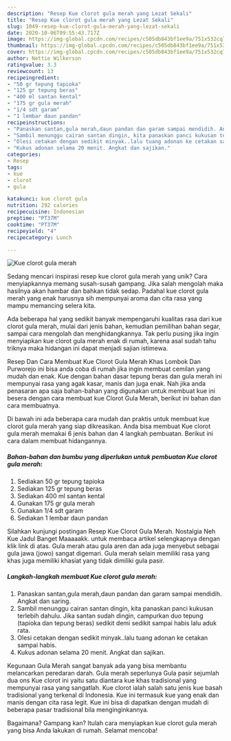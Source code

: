 ```yaml
---
description: "Resep Kue clorot gula merah yang Lezat Sekali"
title: "Resep Kue clorot gula merah yang Lezat Sekali"
slug: 1049-resep-kue-clorot-gula-merah-yang-lezat-sekali
date: 2020-10-06T09:55:43.717Z
image: https://img-global.cpcdn.com/recipes/c505db843bf1ee9a/751x532cq70/kue-clorot-gula-merah-foto-resep-utama.jpg
thumbnail: https://img-global.cpcdn.com/recipes/c505db843bf1ee9a/751x532cq70/kue-clorot-gula-merah-foto-resep-utama.jpg
cover: https://img-global.cpcdn.com/recipes/c505db843bf1ee9a/751x532cq70/kue-clorot-gula-merah-foto-resep-utama.jpg
author: Nettie Wilkerson
ratingvalue: 3.3
reviewcount: 13
recipeingredient:
- "50 gr tepung tapioka"
- "125 gr tepung beras"
- "400 ml santan kental"
- "175 gr gula merah"
- "1/4 sdt garam"
- "1 lembar daun pandan"
recipeinstructions:
- "Panaskan santan,gula merah,daun pandan dan garam sampai mendidih. Angkat dan saring."
- "Sambil menunggu cairan santan dingin, kita panaskan panci kukusan terlebih dahulu. Jika santan sudah dingin, campurkan duo tepung (tapioka dan tepung beras) sedikit demi sedikit sampai habis lalu aduk rata."
- "Olesi cetakan dengan sedikit minyak..lalu tuang adonan ke cetakan sampai habis."
- "Kukus adonan selama 20 menit. Angkat dan sajikan."
categories:
- Resep
tags:
- kue
- clorot
- gula

katakunci: kue clorot gula 
nutrition: 292 calories
recipecuisine: Indonesian
preptime: "PT37M"
cooktime: "PT37M"
recipeyield: "4"
recipecategory: Lunch

---
```



![Kue clorot gula merah](https://img-global.cpcdn.com/recipes/c505db843bf1ee9a/751x532cq70/kue-clorot-gula-merah-foto-resep-utama.jpg)

Sedang mencari inspirasi resep kue clorot gula merah yang unik? Cara menyiapkannya memang susah-susah gampang. Jika salah mengolah maka hasilnya akan hambar dan bahkan tidak sedap. Padahal kue clorot gula merah yang enak harusnya sih mempunyai aroma dan cita rasa yang mampu memancing selera kita.

Ada beberapa hal yang sedikit banyak mempengaruhi kualitas rasa dari kue clorot gula merah, mulai dari jenis bahan, kemudian pemilihan bahan segar, sampai cara mengolah dan menghidangkannya. Tak perlu pusing jika ingin menyiapkan kue clorot gula merah enak di rumah, karena asal sudah tahu triknya maka hidangan ini dapat menjadi sajian istimewa.

Resep Dan Cara Membuat Kue Clorot Gula Merah Khas Lombok Dan Purworejo ini bisa anda coba di rumah jika ingin membuat cemilan yang mudah dan enak. Kue dengan bahan dasar tepung beras dan gula merah ini mempunyai rasa yang agak kasar, manis dan juga enak. Nah jika anda penasaran apa saja bahan-bahan yang digunakan untuk membuat kue ini besera dengan cara membuat kue Clorot Gula Merah, berikut ini bahan dan cara membuatnya.


Di bawah ini ada beberapa cara mudah dan praktis untuk membuat kue clorot gula merah yang siap dikreasikan. Anda bisa membuat Kue clorot gula merah memakai 6 jenis bahan dan 4 langkah pembuatan. Berikut ini cara dalam membuat hidangannya.

<!--inarticleads1-->

##### Bahan-bahan dan bumbu yang diperlukan untuk pembuatan Kue clorot gula merah:

1. Sediakan 50 gr tepung tapioka
1. Sediakan 125 gr tepung beras
1. Sediakan 400 ml santan kental
1. Gunakan 175 gr gula merah
1. Gunakan 1/4 sdt garam
1. Sediakan 1 lembar daun pandan


Silahkan kunjungi postingan Resep Kue Clorot Gula Merah. Nostalgia Neh Kue Jadul Banget Maaaaakk. untuk membaca artikel selengkapnya dengan klik link di atas. Gula merah atau gula aren dan ada juga menyebut sebagai gula jawa (jowo) sangat digemari. Gula merah selain memiliki rasa yang khas juga memiliki khasiat yang tidak dimiliki gula pasir. 

<!--inarticleads2-->

##### Langkah-langkah membuat Kue clorot gula merah:

1. Panaskan santan,gula merah,daun pandan dan garam sampai mendidih. Angkat dan saring.
1. Sambil menunggu cairan santan dingin, kita panaskan panci kukusan terlebih dahulu. Jika santan sudah dingin, campurkan duo tepung (tapioka dan tepung beras) sedikit demi sedikit sampai habis lalu aduk rata.
1. Olesi cetakan dengan sedikit minyak..lalu tuang adonan ke cetakan sampai habis.
1. Kukus adonan selama 20 menit. Angkat dan sajikan.


Kegunaan Gula Merah sangat banyak ada yang bisa membantu melancarkan peredaran darah. Gula merah seperlunya Gula pasir sejumlah dua ons Kue clorot ini yaitu satu diantara kue khas tradisional yang mempunyai rasa yang sangatlah. Kue clorot ialah salah satu jenis kue basah tradisional yang terkenal di Indonesia. Kue ini termasuk kue yang enak dan manis dengan cita rasa legit. Kue ini bisa di dapatkan dengan mudah di beberapa pasar tradisional bila menginginkannya. 

Bagaimana? Gampang kan? Itulah cara menyiapkan kue clorot gula merah yang bisa Anda lakukan di rumah. Selamat mencoba!
